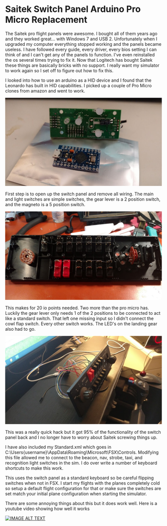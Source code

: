 # Saitek Switch Panel Arduino Pro Micro Replacement

The Saitek pro flight panels were awesome. I bought all of them years ago and they worked great... with Windows 7 and USB 2. Unfortunately when I upgraded my computer everything stopped working and the panels became useless. I have followed every guide, every driver, every bios setting I can think of and I can't get any of the panels to function. I've even reinstalled the os several times trying to fix it. Now that Logitech has bought Saitek these things are basically bricks with no support. I really want my simulator to work again so I set off to figure out how to fix this.

I looked into how to use an arduino as a HID device and I found that the Leonardo has built in HID capabilities. I picked up a couple of Pro Micro clones from amazon and went to work.

![boards](https://raw.githubusercontent.com/CountDeMonet/SaitekSwitchPanelArduinoReplacement/master/board_comp.jpg)

First step is to open up the switch panel and remove all wiring. The main and light switches are simple switches, the gear lever is a 2 position switch, and the magneto is a 5 position switch. 

![cleaned](https://raw.githubusercontent.com/CountDeMonet/SaitekSwitchPanelArduinoReplacement/master/all_cleaned_up.jpg)

This makes for 20 io points needed. Two more than the pro micro has. Luckily the gear lever only needs 1 of the 2 positions to be connected to act like a standard switch. That left one missing input so I didn't connect the cowl flap switch. Every other switch works. The LED's on the landing gear also had to go.

![wired](https://raw.githubusercontent.com/CountDeMonet/SaitekSwitchPanelArduinoReplacement/master/all_wired_up.jpg)


This was a really quick hack but it got 95% of the functionality of the switch panel back and I no longer have to worry about Saitek screwing things up.

I have also included my Standard.xml which goes in C:\Users\{username}\AppData\Roaming\Microsoft\FSX\Controls. Modifying this file allowed me to connect to the beacon, nav, strobe, taxi, and recognition light switches in the sim. I do over write a number of keyboard shortcuts to make this work.

This uses the switch panel as a standard keyboard so be careful flipping switches when not in FSX. I start my flights with the planes completely cold so setup a default flight configuration for that or make sure the switches are set match your initial plane configuration when starting the simulator.

There are some annoying things about this but it does work well. Here is a youtube video showing how well it works

[![IMAGE ALT TEXT](http://img.youtube.com/vi/NsAlKy_XCAE/0.jpg)](https://www.youtube.com/watch?v=NsAlKy_XCAE "Fixing Saitek Proflight Switch Panel with Arduino")
